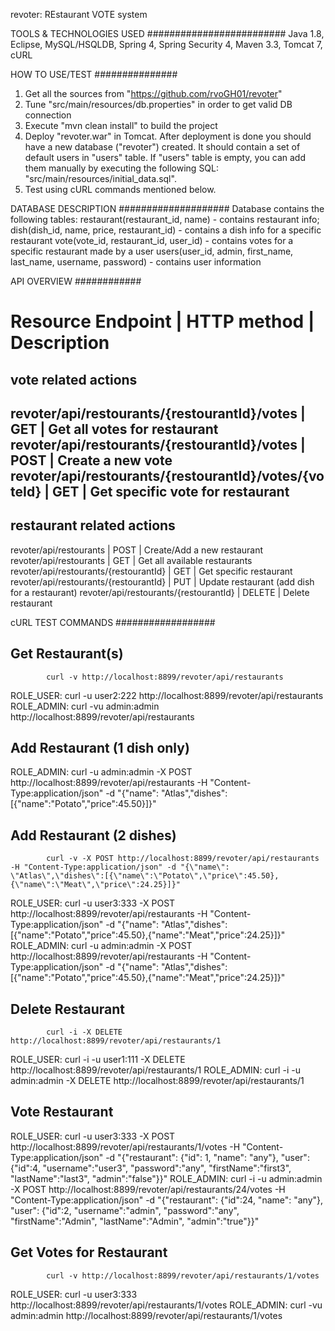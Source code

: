 revoter: REstaurant VOTE system

TOOLS & TECHNOLOGIES USED
#########################
Java 1.8, Eclipse, MySQL/HSQLDB, Spring 4, Spring Security 4, Maven 3.3, Tomcat 7, cURL


HOW TO USE/TEST
###############
1. Get all the sources from "https://github.com/rvoGH01/revoter"
2. Tune "src/main/resources/db.properties" in order to get valid DB connection
3. Execute "mvn clean install" to build the project
4. Deploy "revoter.war" in Tomcat. After deployment is done you should have a new database ("revoter") created. It should contain a set of default users in "users" table. If "users" table is empty, you can add them manually by executing the following SQL: "src/main/resources/initial_data.sql". 
5. Test using cURL commands mentioned below.


DATABASE DESCRIPTION
####################
Database contains the following tables: 
restaurant(restaurant_id, name) - contains restaurant info;
dish(dish_id, name, price, restaurant_id) - contains a dish info for a specific restaurant
vote(vote_id, restaurant_id, user_id) - contains votes for a specific restaurant made by a user
users(user_id, admin, first_name, last_name, username, password) - contains user information


API OVERVIEW
############
	
Resource Endpoint                                     | HTTP method | Description
=============================================================================================================
vote related actions
-------------------------------------------------------------------------------------------------------------
revoter/api/restourants/{restourantId}/votes          | GET         | Get all votes for restaurant
revoter/api/restourants/{restourantId}/votes          | POST        | Create a new vote
revoter/api/restourants/{restourantId}/votes/{voteId} | GET         | Get specific vote for restaurant
-------------------------------------------------------------------------------------------------------------
restaurant related actions
-------------------------------------------------------------------------------------------------------------
revoter/api/restourants                               | POST        | Create/Add a new restaurant
revoter/api/restourants                               | GET         | Get all available restaurants
revoter/api/restourants/{restourantId}                | GET         | Get specific restaurant
revoter/api/restourants/{restourantId}                | PUT         | Update restaurant (add dish for a restaurant)
revoter/api/restourants/{restourantId}                | DELETE      | Delete restaurant


cURL TEST COMMANDS
##################

Get Restaurant(s)
-----------------
            curl -v http://localhost:8899/revoter/api/restaurants
ROLE_USER:  curl -u user2:222 http://localhost:8899/revoter/api/restaurants
ROLE_ADMIN: curl -vu admin:admin http://localhost:8899/revoter/api/restaurants

Add Restaurant (1 dish only)
----------------------------
ROLE_ADMIN: curl -u admin:admin -X POST http://localhost:8899/revoter/api/restaurants -H "Content-Type:application/json" -d "{\"name\": \"Atlas\",\"dishes\":[{\"name\":\"Potato\",\"price\":45.50}]}"

Add Restaurant (2 dishes)
----------------------------
            curl -v -X POST http://localhost:8899/revoter/api/restaurants -H "Content-Type:application/json" -d "{\"name\": \"Atlas\",\"dishes\":[{\"name\":\"Potato\",\"price\":45.50},{\"name\":\"Meat\",\"price\":24.25}]}"
ROLE_USER:  curl -u user3:333 -X POST http://localhost:8899/revoter/api/restaurants -H "Content-Type:application/json" -d "{\"name\": \"Atlas\",\"dishes\":[{\"name\":\"Potato\",\"price\":45.50},{\"name\":\"Meat\",\"price\":24.25}]}"
ROLE_ADMIN: curl -u admin:admin -X POST http://localhost:8899/revoter/api/restaurants -H "Content-Type:application/json" -d "{\"name\": \"Atlas\",\"dishes\":[{\"name\":\"Potato\",\"price\":45.50},{\"name\":\"Meat\",\"price\":24.25}]}"

Delete Restaurant
-----------------
            curl -i -X DELETE http://localhost:8899/revoter/api/restaurants/1
ROLE_USER:  curl -i -u user1:111 -X DELETE http://localhost:8899/revoter/api/restaurants/1
ROLE_ADMIN: curl -i -u admin:admin -X DELETE http://localhost:8899/revoter/api/restaurants/1

Vote Restaurant
---------------
ROLE_USER:  curl -u user3:333 -X POST http://localhost:8899/revoter/api/restaurants/1/votes -H "Content-Type:application/json" -d "{\"restaurant\": {\"id\": 1, \"name\": \"any\"}, \"user\": {\"id\":4, \"username\":\"user3\", \"password\":\"any\", \"firstName\":\"first3\", \"lastName\":\"last3\", \"admin\":\"false\"}}"
ROLE_ADMIN: curl -i -u admin:admin -X POST http://localhost:8899/revoter/api/restaurants/24/votes -H "Content-Type:application/json" -d "{\"restaurant\": {\"id\":24, \"name\": \"any\"}, \"user\": {\"id\":2, \"username\":\"admin\", \"password\":\"any\", \"firstName\":\"Admin\", \"lastName\":\"Admin\", \"admin\":\"true\"}}"

Get Votes for Restaurant
------------------------
            curl -v http://localhost:8899/revoter/api/restaurants/1/votes
ROLE_USER:  curl -u user3:333 http://localhost:8899/revoter/api/restaurants/1/votes
ROLE_ADMIN: curl -vu admin:admin http://localhost:8899/revoter/api/restaurants/1/votes